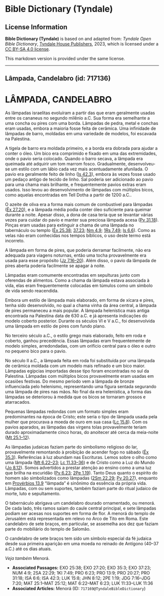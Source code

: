 # Bible Dictionary (Tyndale)

## License Information

**Bible Dictionary (Tyndale)** is based on and adapted from: _Tyndale Open Bible Dictionary_, [Tyndale House Publishers](https://tyndaleopenresources.com/), 2023, which is licensed under a [CC BY-SA 4.0 license](https://creativecommons.org/licenses/by-sa/4.0/legalcode.en).

This markdown version is provided under the same license.



--------------------------------

## Lâmpada, Candelabro (id: 717136)

LÂMPADA, CANDELABRO
===================

As lâmpadas israelitas evoluíram a partir das que eram geralmente usadas entre os cananeus no segundo milênio a.C. Sua forma era semelhante a uma concha ou pires com uma borda. Lâmpadas de pedra, metal e conchas eram usadas, embora a maioria fosse feita de cerâmica. Uma infinidade de lâmpadas de barro, moldadas em uma variedade de modelos, foi escavada na Palestina.

A tigela de barro era moldada primeiro, e a borda era dobrada para ajudar a conter o óleo. Um bico era comprimido e fixado em uma das extremidades, onde o pavio seria colocado. Quando o barro secava, a lâmpada era queimada até adquirir um tom marrom fosco. Gradualmente, desenvolveu\-se um estilo com um lábio cada vez mais acentuadamente afunilada. O pavio era geralmente feito de linho ([Is 42\.3](https://ref.ly/Isa42:3)), embora às vezes fosse usado um pedaço antigo de tecido de linho. Sal poderia ser adicionado ao pavio para uma chama mais brilhante, e frequentemente pavios extras eram usados. Isso levou ao desenvolvimento de lâmpadas com múltiplos bicos, como aquelas encontradas em Tell Dotha a partir de 1200 a.C..

O azeite de oliva era a forma mais comum de combustível para lâmpadas ([Êx 27\.20](https://ref.ly/Exod27:20)), e a lâmpada média podia conter óleo suficiente para queimar durante a noite. Apesar disso, a dona de casa teria que se levantar várias vezes para cuidar do pavio e manter sua preciosa lâmpada acesa ([Pv 31\.18](https://ref.ly/Prov31:18)). Pinças eram usadas para extinguir a chama de uma lâmpada no tabernáculo ou templo ([Êx 25\.38](https://ref.ly/Exod25:38); [37\.23](https://ref.ly/Exod37:23); [Nm 4\.9](https://ref.ly/Num4:9); [1Rs 7\.49](https://ref.ly/1Kgs7:49); [Is 6\.6](https://ref.ly/Isa6:6)). Como as velas não eram conhecidas nos tempos bíblicos, o uso deste termo está incorreto.

A lâmpada em forma de pires, que poderia derramar facilmente, não era adequada para viagens noturnas, então uma tocha provavelmente era usada para esse propósito ([Jz 7\.16–20](https://ref.ly/Judg7:16-Judg7:20)). Além disso, o pavio da lâmpada de pires aberta poderia facilmente se apagar à noite.

Lâmpadas eram comumente encontradas em sepulturas junto com oferendas de alimentos. Como a chama da lâmpada estava associada à vida, elas eram frequentemente colocadas em túmulos como um símbolo de vida sendo reacendida.

Embora um estilo de lâmpada mais elaborado, em forma de xícara e pires, tenha sido desenvolvido, no qual a chama vinha da área central, a lâmpada de pires permaneceu a mais popular. A lâmpada helenística mais antiga encontrada na Palestina data de 630 a.C. e já apresenta indicações do modelo coberto posterior. Durante os séculos VI e V a.C., foi desenvolvida uma lâmpada em estilo de pires com fundo plano.

No terceiro século a.C., o estilo grego mais elaborado, feito em roda e coberto, ganhou precedência. Essas lâmpadas eram frequentemente de modelo simples, arredondadas, com um orifício central para o óleo e outro no pequeno bico para o pavio.

No século II a.C., a lâmpada feita em roda foi substituída por uma lâmpada de cerâmica moldada com um modelo mais refinado e um bico maior. Lâmpadas egípcias importadas desse tipo foram encontradas no sul da Palestina. Lâmpadas com múltiplos bicos provavelmente eram usadas em ocasiões festivas. Do mesmo período vem a lâmpada de bronze influenciada pelo helenismo, representando uma figura sentada segurando uma lâmpada de pires nas mãos. No final da era helenística, a forma das lâmpadas se deteriorou à medida que os bicos se tornaram grossos e atarracados.

Pequenas lâmpadas redondas com um formato simples eram predominantes na época de Cristo; este seria o tipo de lâmpada usada pela mulher que procurava a moeda de ouro em sua casa ([Lc 15\.8](https://ref.ly/Luke15:8)). Com os pavios aparados, as lâmpadas das virgens tolas provavelmente teriam durado aproximadamente cinco horas, do anoitecer até cerca da meia\-noite ([Mt 25\.1–12](https://ref.ly/Matt25:1-Matt25:12)).

As lâmpadas judaicas faziam parte do simbolismo religioso do lar, provavelmente remontando à proibição de acender fogo no sábado ([Êx 35\.3](https://ref.ly/Exod35:3)). Referências à luz abundam nas Escrituras. Lemos sobre o olho como uma lâmpada ([Mt 6\.22–23](https://ref.ly/Matt6:22-Matt6:23); [Lc 11\.33–36](https://ref.ly/Luke11:33-Luke11:36)) e de Cristo como a Luz do Mundo ([Jo 8\.12](https://ref.ly/John8:12)). Somos advertidos a prestar atenção ao ensino como a uma luz que brilha na escuridão ([Pv 6\.23](https://ref.ly/Prov6:23); [2Pe 1\.19](https://ref.ly/2Pet1:19)). Tanto Deus quanto o espírito do homem são simbolizados como lâmpadas ([2Sm 22\.29](https://ref.ly/2Sam22:29); [Pv 20\.27](https://ref.ly/Prov20:27)), enquanto em [Provérbios 13\.9](https://ref.ly/Prov13:9) “lâmpada” é sinônimo da essência da própria vida. Lâmpadas, com ou sem suportes, também faziam parte do ritual judaico de morte, luto e sepultamento.

O tabernáculo abrigava um candelabro dourado ornamentado, ou menorá. De cada lado, três ramos saíam do caule central principal, e sete lâmpadas podiam ser acesas nos suportes em forma de flor. A menorá do templo de Jerusalém está representada em relevo no Arco de Tito em Roma. Este candelabro de sete braços, em particular, se assemelha aos dez que faziam parte do mobiliário do templo de Salomão.

O candelabro de sete braços tem sido um símbolo especial da fé judaica desde sua primeira aparição em uma moeda no reinado de Antígono (40–37 a.C.) até os dias atuais.

*Veja também* Menorá.

* **Associated Passages:** EXO 25:38; EXO 27:20; EXO 35:3; EXO 37:23; NUM 4:9; 2SA 22:29; 1KI 7:49; PRO 6:23; PRO 13:9; PRO 20:27; PRO 31:18; ISA 6:6; ISA 42:3; LUK 15:8; JHN 8:12; 2PE 1:19; JDG 7:16–JDG 7:20; MAT 25:1–MAT 25:12; MAT 6:22–MAT 6:23; LUK 11:33–LUK 11:36
* **Associated Articles:** Menorá (ID: `717169@TyndaleBibleDictionary`)

